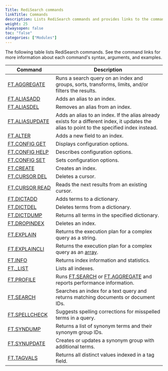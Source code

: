 ```yaml
---
Title: RediSearch commands 
linkTitle: Commands 
description: Lists RediSearch commands and provides links to the command reference pages.
weight: 25
alwaysopen: false
toc: "false"
categories: ["Modules"]
---
```


The following table lists RediSearch commands. See the command links for more information about each command's syntax, arguments, and examples.

| Command | Description |
|---------|-------------|
| [FT.AGGREGATE](https://redis.io/commands/ft.aggregate/) | Runs a search query on an index and groups, sorts, transforms, limits, and/or filters the results. |
| [FT.ALIASADD](https://redis.io/commands/ft.aliasadd/) | Adds an alias to an index.  |
| [FT.ALIASDEL](https://redis.io/commands/ft.aliasdel/) | Removes an alias from an index. |
| [FT.ALIASUPDATE](https://redis.io/commands/ft.aliasupdate/) | Adds an alias to an index. If the alias already exists for a different index, it updates the alias to point to the specified index instead. |
| [FT.ALTER](https://redis.io/commands/ft.alter/) | Adds a new field to an index. |
| [FT.CONFIG GET](https://redis.io/commands/ft.config-get/) | Displays configuration options. |
| [FT.CONFIG HELP](https://redis.io/commands/ft.config-help/) | Describes configuration options. |
| [FT.CONFIG SET](https://redis.io/commands/ft.config-set/) | Sets configuration options. |
| [FT.CREATE](https://redis.io/commands/ft.create/) | Creates an index. |
| [FT.CURSOR DEL](https://redis.io/commands/ft.cursor-del/) | Deletes a cursor. |
| [FT.CURSOR&nbsp;READ](https://redis.io/commands/ft.cursor-read/) | Reads the next results from an existing cursor. |
| [FT.DICTADD](https://redis.io/commands/ft.dictadd/) | Adds terms to a dictionary. |
| [FT.DICTDEL](https://redis.io/commands/ft.dictdel/) | Deletes terms from a dictionary. |
| [FT.DICTDUMP](https://redis.io/commands/ft.dictdump/) | Returns all terms in the specified dictionary. |
| [FT.DROPINDEX](https://redis.io/commands/ft.dropindex/) | Deletes an index. |
| [FT.EXPLAIN](https://redis.io/commands/ft.explain/) | Returns the execution plan for a complex query as a string. |
| [FT.EXPLAINCLI](https://redis.io/commands/ft.explaincli/) | Returns the execution plan for a complex query as an [array](https://redis.io/docs/reference/protocol-spec#resp-arrays). |
| [FT.INFO](https://redis.io/commands/ft.info/) | Returns index information and statistics.  |
| [FT._LIST](https://redis.io/commands/ft._list/) | Lists all indexes. |
| [FT.PROFILE](https://redis.io/commands/ft.profile/) | Runs [FT.SEARCH](https://redis.io/commands/ft.search/) or [FT.AGGREGATE](https://redis.io/commands/ft.aggregate/) and reports performance information. |
| [FT.SEARCH](https://redis.io/commands/ft.search/) | Searches an index for a text query and returns matching documents or document IDs. |
| [FT.SPELLCHECK](https://redis.io/commands/ft.spellcheck/) | Suggests spelling corrections for misspelled terms in a query. |
| [FT.SYNDUMP](https://redis.io/commands/ft.syndump/) | Returns a list of synonym terms and their synonym group IDs. |
| [FT.SYNUPDATE](https://redis.io/commands/ft.synupdate/) | Creates or updates a synonym group with additional terms. |
| [FT.TAGVALS](https://redis.io/commands/ft.tagvals/) | Returns all distinct values indexed in a tag field. |
